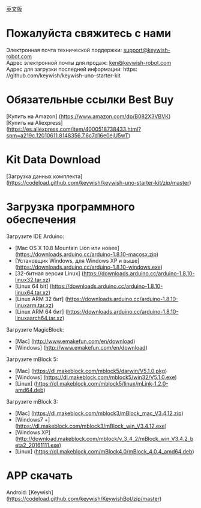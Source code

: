 [英文版](https://github.com/keywish/keywish-uno-starter-kit/edit/russian_language)

# Пожалуйста свяжитесь с нами
Электронная почта технической поддержки: support@keywish-robot.com </br>
Адрес электронной почты для продаж: ken@keywish-robot.com </br>
Адрес для загрузки последней информации: https: //github.com/keywish/keywish-uno-starter-kit </br>

# Обязательные ссылки Best Buy

[Купить на Amazon] (https://www.amazon.com/dp/B082X3VBVK) </br>
[Купить на Aliexpress] (https://es.aliexpress.com/item/4000518738433.html?spm=a219c.12010611.8148356.7.6c7d16e0ejU5wT)

# Kit Data Download

[Загрузка данных комплекта] (https://codeload.github.com/keywish/keywish-uno-starter-kit/zip/master)

# Загрузка программного обеспечения

Загрузите IDE Arduino:
* [Mac OS X 10.8 Mountain Lion или новее] (https://downloads.arduino.cc/arduino-1.8.10-macosx.zip) </br>
* [Установщик Windows, для Windows XP и выше] (https://downloads.arduino.cc/arduino-1.8.10-windows.exe) </br>
* [32-битная версия Linux] (https://downloads.arduino.cc/arduino-1.8.10-linux32.tar.xz) </br>
* [Linux 64 bit] (https://downloads.arduino.cc/arduino-1.8.10-linux64.tar.xz) </br>
* [Linux ARM 32 бит] (https://downloads.arduino.cc/arduino-1.8.10-linuxarm.tar.xz) </br>
* [Linux ARM 64 бит] (https://downloads.arduino.cc/arduino-1.8.10-linuxaarch64.tar.xz) </br>

Загрузите MagicBlock:
* [Mac] (http://www.emakefun.com/en/download) </br>
* [Windows] (http://www.emakefun.com/en/download) </br>

Загрузите mBlock 5:
* [Mac] (https://dl.makeblock.com/mblock5/darwin/V5.1.0.pkg) </br>
* [Windows] (https://dl.makeblock.com/mblock5/win32/V5.1.0.exe) </br>
* [Linux] (https://dl.makeblock.com/mblock5/linux/mLink-1.2.0-amd64.deb) </br>

Загрузите mBlock 3:
* [Mac] (https://dl.makeblock.com/mblock3/mBlock_mac_V3.4.12.zip) </br>
* [Windows7 +] (https://dl.makeblock.com/mblock3/mBlock_win_V3.4.12.exe) </br>
* [Windows XP] (http://download.makeblock.com/mblock/v_3_4_2/mBlock_win_V3.4.2_beta2_20161111.exe) </br>
* [Linux] (https://dl.makeblock.com/mBlock4.0/mBlock_4.0.4_amd64.deb) </br>

# APP скачать

Android: [Keywish] (https://codeload.github.com/keywish/KeywishBot/zip/master) </br>
